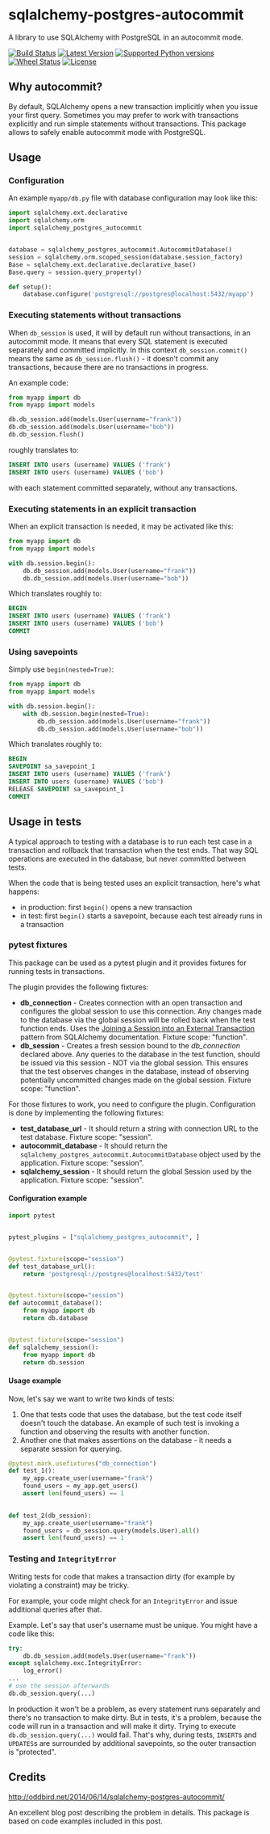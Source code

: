 # sqlalchemy-postgres-autocommit

A library to use SQLAlchemy with PostgreSQL in an autocommit mode.

[![Build Status](https://travis-ci.org/socialwifi/sqlalchemy-postgres-autocommit.svg?branch=master)](https://travis-ci.org/socialwifi/sqlalchemy-postgres-autocommit)
[![Latest Version](https://img.shields.io/pypi/v/sqlalchemy-postgres-autocommit.svg)](https://github.com/socialwifi/sqlalchemy-postgres-autocommit/blob/master/CHANGELOG.md)
[![Supported Python versions](https://img.shields.io/pypi/pyversions/sqlalchemy-postgres-autocommit.svg)](https://pypi.python.org/pypi/sqlalchemy-postgres-autocommit/)
[![Wheel Status](https://img.shields.io/pypi/wheel/sqlalchemy-postgres-autocommit.svg)](https://pypi.python.org/pypi/sqlalchemy-postgres-autocommit/)
[![License](https://img.shields.io/pypi/l/sqlalchemy-postgres-autocommit.svg)](https://github.com/socialwifi/sqlalchemy-postgres-autocommit/blob/master/LICENSE)

## Why autocommit?

By default, SQLAlchemy opens a new transaction implicitly when you issue your first query.
Sometimes you may prefer to work with transactions explicitly and run simple statements without
transactions. This package allows to safely enable autocommit mode with PostgreSQL.

## Usage


### Configuration 
An example `myapp/db.py` file with database configuration may look like this:

```python
import sqlalchemy.ext.declarative
import sqlalchemy.orm
import sqlalchemy_postgres_autocommit


database = sqlalchemy_postgres_autocommit.AutocommitDatabase()
session = sqlalchemy.orm.scoped_session(database.session_factory)
Base = sqlalchemy.ext.declarative.declarative_base()
Base.query = session.query_property()

def setup():
    database.configure('postgresql://postgres@localhost:5432/myapp')

```

### Executing statements without transactions

When `db_session` is used, it will by default run without transactions, in an 
autocommit mode. It means that every SQL statement is executed separately and 
committed implicitly. In this context `db_session.commit()` means the same 
as `db_session.flush()` - it doesn't commit any transactions, because there 
are no transactions in progress.

An example code:
```python
from myapp import db
from myapp import models

db.db_session.add(models.User(username="frank"))
db.db_session.add(models.User(username="bob"))
db.db_session.flush()
```

roughly translates to:
```sql
INSERT INTO users (username) VALUES ('frank')
INSERT INTO users (username) VALUES ('bob')
```

with each statement committed separately, without any transactions.

### Executing statements in an explicit transaction

When an explicit transaction is needed, it may be activated like this:

```python
from myapp import db
from myapp import models

with db.session.begin():
    db.db_session.add(models.User(username="frank"))
    db.db_session.add(models.User(username="bob"))
```

Which translates roughly to:
```sql
BEGIN
INSERT INTO users (username) VALUES ('frank')
INSERT INTO users (username) VALUES ('bob')
COMMIT
```

### Using savepoints

Simply use `begin(nested=True)`:
```python
from myapp import db
from myapp import models

with db.session.begin():
    with db.session.begin(nested=True):
        db.db_session.add(models.User(username="frank"))
        db.db_session.add(models.User(username="bob"))
```

Which translates roughly to:
```sql
BEGIN
SAVEPOINT sa_savepoint_1
INSERT INTO users (username) VALUES ('frank')
INSERT INTO users (username) VALUES ('bob')
RELEASE SAVEPOINT sa_savepoint_1
COMMIT
```


## Usage in tests

A typical approach to testing with a database is to run each test case in a 
transaction and rollback that transaction when the test ends. That way SQL 
operations are executed in the database, but never committed between tests.

When the code that is being tested uses an explicit transaction, here's what happens:
* in production: first `begin()` opens a new transaction
* in test: first `begin()` starts a savepoint, because each test already runs in a transaction

### pytest fixtures

This package can be used as a pytest plugin and it provides fixtures for running tests 
in transactions.

The plugin provides the following fixtures:
* **db_connection** - Creates connection with an open transaction and configures the 
global session to use this connection. Any changes made to the database via
the global session will be rolled back when the test function ends. 
Uses the [Joining a Session into an External Transaction](http://docs.sqlalchemy.org/en/latest/orm/session_transaction.html#joining-a-session-into-an-external-transaction-such-as-for-test-suites) pattern from SQLAlchemy documentation.
Fixture scope: "function".
* **db_session** - Creates a fresh session bound to the *db_connection* declared above.
Any queries to the database in the test function, should be issued via this session - NOT via
the global session. This ensures that the test observes changes in the database, instead of
observing potentially uncommitted changes made on the global session.
Fixture scope: "function".

For those fixtures to work, you need to configure the plugin. Configuration is done
by implementing the following fixtures:
* **test_database_url** - It should return a string with connection URL to the test database. 
Fixture scope: "session".
* **autocommit_database** - It should return the 
`sqlalchemy_postgres_autocommit.AutocommitDatabase` object used by the application. 
Fixture scope: "session".
* **sqlalchemy_session** - It should return the global Session used by the application.
Fixture scope: "session".

#### Configuration example
```python
import pytest


pytest_plugins = ["sqlalchemy_postgres_autocommit", ]


@pytest.fixture(scope="session")
def test_database_url():
    return 'postgresql://postgres@localhost:5432/test'


@pytest.fixture(scope="session")
def autocommit_database():
    from myapp import db
    return db.database


@pytest.fixture(scope="session")
def sqlalchemy_session():
    from myapp import db
    return db.session
```

#### Usage example
Now, let's say we want to write two kinds of tests:
1. One that tests code that uses the database, but the test code itself doesn't 
touch the database. An example of such test is invoking a function and observing 
the results with another function.
1. Another one that makes assertions on the database - it needs a separate session for querying.

```python
@pytest.mark.usefixtures("db_connection")
def test_1():
    my_app.create_user(username="frank")
    found_users = my_app.get_users()
    assert len(found_users) == 1
    

def test_2(db_session):
    my_app.create_user(username="frank")
    found_users = db_session.query(models.User).all()
    assert len(found_users) == 1
```

### Testing and `IntegrityError`

Writing tests for code that makes a transaction dirty 
(for example by violating a constraint) may be tricky.

For example, your code might check for an `IntegrityError` and issue additional queries after that.

Example. Let's say that user's username must be unique. You might have a code like this:
```python
try:
    db.db_session.add(models.User(username="frank"))
except sqlalchemy.exc.IntegrityError:
    log_error()
...
# use the session afterwards
db.db_session.query(...)
```

In production it won't be a problem, as every statement runs separately and there's no transaction 
to make dirty.
But in tests, it's a problem, because the code will run in a transaction and will make it dirty.
Trying to execute `db.db_session.query(...)` would fail. 
That's why, during tests, `INSERT`s and `UPDATES`s are surrounded by
additional savepoints, so the outer transaction is "protected".

## Credits

http://oddbird.net/2014/06/14/sqlalchemy-postgres-autocommit/

An excellent blog post describing the problem in details. This package is based on code examples
included in this post.
